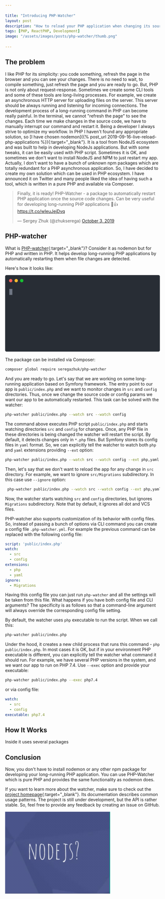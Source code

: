 ```yaml
---

title: "Introducing PHP-Watcher"
layout: post
description: "How to reload your PHP application when changing its source code"
tags: [PHP, ReactPHP, Development]
image: "/assets/images/posts/php-watcher/thumb.png" 

---
```


## The problem

I like PHP for its simplicity: you code something, refresh the page in the browser and you can see your changes. There is no need to wait, to compile something, just refresh the page and you are ready to go. But, PHP is not only about request-response. Sometimes we create some CLI tools and some of these tools are long-living processes. For example, we create an asynchronous HTTP server for uploading files on the server. This server should be always running and listening for incoming connections. The development process of a long-running command in PHP can become really painful. In the terminal, we cannot "refresh the page" to see the changes. Each time we make changes in the source code, we have to manually interrupt our command and restart it. Being a developer I always strive to optimize my workflow. In PHP I haven't found any appropriate solution, so [I have chosen nodemon]({% post_url 2019-09-16-live-reload-php-applications %}){:target="_blank"}. It is a tool from NodeJS ecosystem and was built to help in developing NodeJs applications. But with some tweaks, it can be easily used with PHP script. Sometimes it is OK, and sometimes we don't want to install NodeJS and NPM to just restart my app. Actually, I don't want to have a bunch of unknown npm packages which are totally redundant for a PHP asynchronous application. So, I have decided to create my own solution which can be used in PHP ecosystem. I have announced it on Twitter and many people liked the idea of having such a tool, which is written in a pure PHP and available via Composer.

<blockquote class="twitter-tweet" data-lang="en"><p lang="en" dir="ltr">Finally, it is ready! PHP-Watcher - a package to automatically restart PHP application once the source code changes. Can be very useful for developing long-running PHP applications 🎉👍<a href="https://t.co/wIeuJejDvq">https://t.co/wIeuJejDvq</a></p>&mdash; Sergey Zhuk (@zhukserega) <a href="https://twitter.com/zhukserega/status/1179722274414436352?ref_src=twsrc%5Etfw">October 3, 2019</a></blockquote> <script async src="https://platform.twitter.com/widgets.js" charset="utf-8"></script> 

## PHP-watcher

What is [PHP-watcher](https://github.com/seregazhuk/php-watcher){:target="_blank"}? Consider it as nodemon but for PHP and written in PHP. It helps develop long-running PHP applications by automatically restarting them when file changes are detected.

Here's how it looks like:

<img src="/assets/images/posts/php-watcher/demo.svg?sanitize=true" alt="watcher screenshot" style="max-width:100%;">

The package can be installed via Composer:

```bash
composer global require seregazhuk/php-watcher
```

And you are ready to go. Let's say that we are working on some long-running application based on Symfony framework. The entry point to our app is `public/index.php` and we want to monitor changes in `src` and `config` directories. Thus, once we change the source code or config params we want our app to be automatically restarted. This task can be solved with the watcher:

```bash
php-watcher public/index.php --watch src --watch config 
```

The command above executes PHP script `public/index.php` and starts watching directories `src` and `config` for changes. Once, any PHP file in these directories is being changed the watcher will restart the script. By default, it detects changes only in `*.php` files. But Symfony stores its config files in `yaml` format. So, we can explicitly tell the watcher to watch both `php` and `yaml` extensions providing `--ext` option:

```bash
php-watcher public/index.php --watch src --watch config --ext php,yaml
```

Then, let's say that we don't want to reload the app for any change in `src` directory. For example, we want to ignore `src/Migrations` subdirectory. In this case use `--ignore` option:

```bash
 php-watcher public/index.php --watch src --watch config --ext php,yaml --ignore Migrations
```

Now, the watcher starts watching `src` and `config` directories, but ignores `Migrations` subdirectory. Note that by default, it ignores all dot and VCS files.

PHP-watcher also supports customization of its behavior with config files. So, instead of passing a bunch of options via CLI command you can create a config file `.php-watcher.yml`. For example the previous command can be replaced with the following config file:

```yaml
script: 'public/index.php'
watch:
  - src
  - config
extensions:
  - php
  - yaml
ignore:
  - Migrations
```

Having this config file you can just run `php-watcher` and all the settings will be taken from this file. What happens if you have both config file and CLI arguments? The specificity is as follows so that a command-line argument will always override the corresponding config file setting.

By default, the watcher uses `php` executable to run the script. When we call this:

```bash
php-watcher public/index.php
```

Under the hood, it creates a new child process that runs this command - `php public/index.php`. In most cases it is OK, but if in your environment PHP executable is different, you can explicitly tell the watcher what command it should run. For example, we have several PHP versions in the system, and we want our app to run on PHP 7.4. Use `--exec` option and provide your executable:

```bash
php-watcher public/index.php --exec php7.4
```

or via config file:

```yaml
watch:
  - src
  - config
executable: php7.4
```

## How It Works
Inside it uses several packages 

## Conclusion

Now, you don't have to install nodemon or any other npm package for developing your long-running PHP application. You can use PHP-Watcher which is pure PHP and provides the same functionality as nodemon does. 

If you want to learn more about the watcher, make sure to check out the [project homepage](https://github.com/seregazhuk/php-watcher){:target="_blank"}. Its documentation describes common usage patterns. The project is still under development, but the API is rather stable. So, feel free to provide any feedback by creating an issue on GitHub.

<p class="text-center image row">
    <img src="/assets/images/posts/php-watcher/nojs.gif" class="col-sm-6 col-sm-offset-3">
</p>



